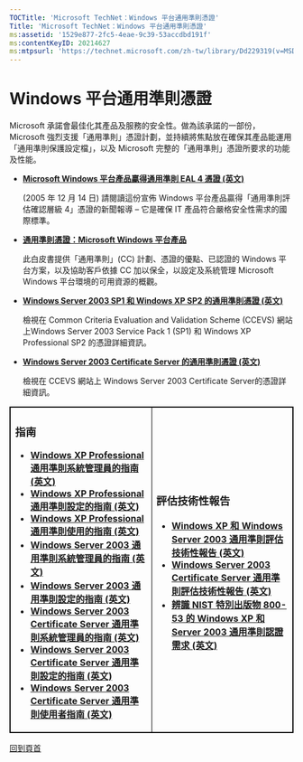 ```yaml
---
TOCTitle: 'Microsoft TechNet：Windows 平台通用準則憑證'
Title: 'Microsoft TechNet：Windows 平台通用準則憑證'
ms:assetid: '1529e877-2fc5-4eae-9c39-53accdbd191f'
ms:contentKeyID: 20214627
ms:mtpsurl: 'https://technet.microsoft.com/zh-tw/library/Dd229319(v=MSDN.10)'
---
```


Windows 平台通用準則憑證
========================

Microsoft 承諾會最佳化其產品及服務的安全性。做為該承諾的一部份，Microsoft 強烈支援「通用準則」憑證計劃，並持續將焦點放在確保其產品能運用「通用準則保護設定檔」，以及 Microsoft 完整的「通用準則」憑證所要求的功能及性能。

-   [**Microsoft Windows 平台產品贏得通用準則 EAL 4 憑證 (英文)**](http://www.microsoft.com/presspass/press/2005/dec05/12-14commoncriteriapr.mspx)

    (2005 年 12 月 14 日) 請閱讀這份宣佈 Windows 平台產品贏得「通用準則評估確認層級 4」憑證的新聞報導 – 它是確保 IT 產品符合嚴格安全性需求的國際標準。

-   [**通用準則憑證：Microsoft Windows 平台產品**](http://www.microsoft.com/taiwan/technet/security/prodtech/windowsserver2003/ccc/cccwp.mspx)

    此白皮書提供「通用準則」(CC) 計劃、憑證的優點、已認證的 Windows 平台方案，以及協助客戶依據 CC 加以保全，以設定及系統管理 Microsoft Windows 平台環境的可用資源的概觀。

-   [**Windows Server 2003 SP1 和 Windows XP SP2 的通用準則憑證 (英文)**](http://niap.nist.gov/cc-scheme/st/st_vid4025.html)

    檢視在 Common Criteria Evaluation and Validation Scheme (CCEVS) 網站上Windows Server 2003 Service Pack 1 (SP1) 和 Windows XP Professional SP2 的憑證詳細資訊。

-   [**Windows Server 2003 Certificate Server 的通用準則憑證 (英文)**](http://niap.nist.gov/cc-scheme/st/st_vid4024.html)

    檢視在 CCEVS 網站上 Windows Server 2003 Certificate Server的憑證詳細資訊。

 
<table style="border:1px solid black;">
<colgroup>
<col width="50%" />
<col width="50%" />
</colgroup>
<tbody>
<tr class="odd">
<td style="border:1px solid black;"><h3 id="指南">指南</h3>
<ul>
<li><a href="http://download.microsoft.com/download/e/8/9/e897a1ee-0273-4694-b155-ad02f7b2b4d5/wxp_common_criteria_admin_guide.zip"><strong>Windows XP Professional通用準則系統管理員的指南 (英文)</strong></a><br />
</li>
<li><a href="http://download.microsoft.com/download/5/3/b/53b53a3e-39d5-4d30-86f2-146aa2c7be45/wxp_common_criteria_configuration_guide.zip"><strong>Windows XP Professional 通用準則設定的指南 (英文)</strong></a><br />
</li>
<li><a href="http://download.microsoft.com/download/d/3/0/d304ab38-567c-4fad-a368-a3661ca1a16d/wxp_common_criteria_user_guide.zip"><strong>Windows XP Professional 通用準則使用的指南 (英文)</strong></a><br />
</li>
<li><a href="http://download.microsoft.com/download/0/b/4/0b45ffb0-0fe4-43b1-b71b-fb4c5745d4a2/ws03_common_criteria_admin_guide.zip"><strong>Windows Server 2003 通用準則系統管理員的指南 (英文)</strong></a><br />
</li>
<li><a href="http://download.microsoft.com/download/4/6/4/46402d2a-45ce-4c1e-98d2-51cb7c9a1556/ws03_common_criteria_configuration_guide.zip"><strong>Windows Server 2003 通用準則設定的指南 (英文)</strong></a><br />
</li>
<li><a href="http://download.microsoft.com/download/1/7/6/17654a53-4910-486c-996e-731e4af226cf/ws03certserver_common_criteria_admin_guide.zip"><strong>Windows Server 2003 Certificate Server 通用準則系統管理員的指南 (英文)</strong></a><br />
</li>
<li><a href="http://download.microsoft.com/download/f/2/0/f206c1fe-b176-4910-a812-68767867ee01/ws03certserver_common_criteria_configuration_guide.zip"><strong>Windows Server 2003 Certificate Server 通用準則設定的指南 (英文)</strong></a><br />
</li>
<li><a href="http://download.microsoft.com/download/3/8/f/38fea1db-c75a-4487-9bbf-f5047840c555/ws03certserver_common_criteria_user_guide.zip"><strong>Windows Server 2003 Certificate Server 通用準則使用者指南 (英文)</strong></a><br />
</li>
</ul></td>
<td style="border:1px solid black;"><h3 id="評估技術性報告">評估技術性報告</h3>
<ul>
<li><a href="http://www.microsoft.com/downloads/details.aspx?familyid=63cf2a1e-f578-4bb5-9245-d411f0f64265&amp;displaylang=en"><strong>Windows XP 和 Windows Server 2003 通用準則評估技術性報告 (英文)</strong></a><br />
</li>
<li><a href="http://www.microsoft.com/downloads/details.aspx?familyid=a594e77f-dcbb-4787-9d68-e4689e60a314&amp;displaylang=en"><strong>Windows Server 2003 Certificate Server 通用準則評估技術性報告 (英文)</strong></a><br />
</li>
<li><a href="http://download.microsoft.com/download/a/9/6/a96d1dfc-2bd4-408d-8d93-e0ede7529691/xpws03_ccto800-53.doc"><strong>辨識 NIST 特別出版物 800-53 的 Windows XP 和 Server 2003 通用準則認證需求 (英文)</strong></a></li>
</ul></td>
</tr>
</tbody>
</table>
 

[](#mainsection)[回到頁首](#mainsection)
